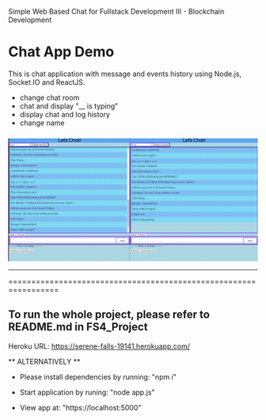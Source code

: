 Simple Web Based Chat for Fullstack Development III - Blockchain Development  

# Chat App Demo

This is chat application with message and events history using Node.js, Socket.IO and ReactJS.
- change chat room
- chat and display "__ is typing"
- display chat and log history
- change name

### 

![](./demo.gif)

---

=================================================================

## To run the whole project, please refer to README.md in FS4_Project

Heroku URL: 
                https://serene-falls-19141.herokuapp.com/
                

** ALTERNATIVELY **
            
- Please install dependencies by running:
                                                "npm i"

- Start application by runing:
                                                "node app.js"

- View app at:
                                                "https://localhost:5000"


